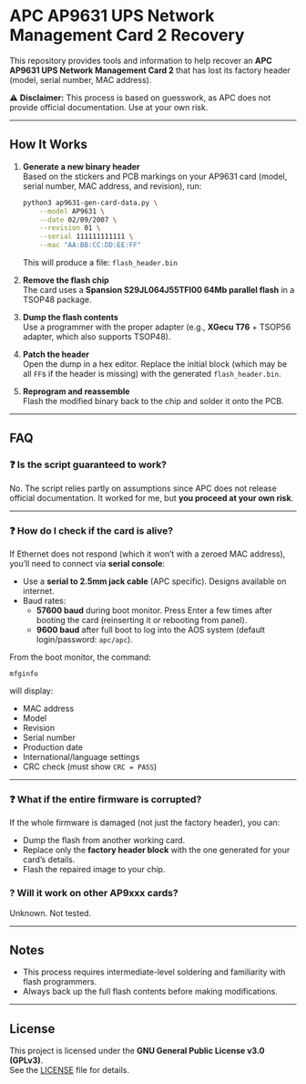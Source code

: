 # APC AP9631 UPS Network Management Card 2 Recovery

This repository provides tools and information to help recover an **APC AP9631 UPS Network Management Card 2** that has lost its factory header (model, serial number, MAC address).

⚠️ **Disclaimer:** This process is based on guesswork, as APC does not provide official documentation. Use at your own risk.

---

## How It Works

1. **Generate a new binary header**  
   Based on the stickers and PCB markings on your AP9631 card (model, serial number, MAC address, and revision), run:

   ```bash
   python3 ap9631-gen-card-data.py \
       --model AP9631 \
       --date 02/09/2007 \
       --revision 01 \
       --serial 111111111111 \
       --mac "AA:BB:CC:DD:EE:FF"
   ```

   This will produce a file: `flash_header.bin`

2. **Remove the flash chip**  
   The card uses a **Spansion S29JL064J55TFI00 64Mb parallel flash** in a TSOP48 package.

3. **Dump the flash contents**  
   Use a programmer with the proper adapter (e.g., **XGecu T76** + TSOP56 adapter, which also supports TSOP48).

4. **Patch the header**  
   Open the dump in a hex editor. Replace the initial block (which may be all `FF`s if the header is missing) with the generated `flash_header.bin`.

5. **Reprogram and reassemble**  
   Flash the modified binary back to the chip and solder it onto the PCB.

---

## FAQ

### ❓ Is the script guaranteed to work?
No. The script relies partly on assumptions since APC does not release official documentation. It worked for me, but **you proceed at your own risk**.

---

### ❓ How do I check if the card is alive?
If Ethernet does not respond (which it won’t with a zeroed MAC address), you’ll need to connect via **serial console**:

- Use a **serial to 2.5mm jack cable** (APC specific). Designs available on internet.
- Baud rates:
  - **57600 baud** during boot monitor. Press Enter a few times after booting the card (reinserting it or rebooting from panel).
  - **9600 baud** after full boot to log into the AOS system (default login/password: `apc/apc`).

From the boot monitor, the command:

```
mfginfo
```

will display:
- MAC address  
- Model  
- Revision  
- Serial number  
- Production date  
- International/language settings  
- CRC check (must show `CRC = PASS`)

---

### ❓ What if the entire firmware is corrupted?
If the whole firmware is damaged (not just the factory header), you can:
- Dump the flash from another working card.
- Replace only the **factory header block** with the one generated for your card’s details.
- Flash the repaired image to your chip.

### ? Will it work on other AP9xxx cards?

Unknown. Not tested.

---

## Notes

- This process requires intermediate-level soldering and familiarity with flash programmers.
- Always back up the full flash contents before making modifications.

---

## License

This project is licensed under the **GNU General Public License v3.0 (GPLv3)**.  
See the [LICENSE](LICENSE) file for details.
